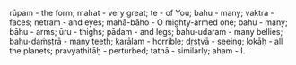 rūpam - the form; mahat - very great; te - of You; bahu - many; vaktra - faces; netram - and eyes; mahā-bāho - O mighty-armed one; bahu - many; bāhu - arms; ūru - thighs; pādam - and legs; bahu-udaram - many bellies; bahu-daṁṣṭrā - many teeth; karālam - horrible; dṛṣṭvā - seeing; lokāḥ - all the planets; pravyathitāḥ - perturbed; tathā - similarly; aham - I.